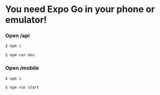# You need Expo Go in your phone or emulator!

### Open /api

```sh
$ npm i
```

```sh
$ npm run dev
```

### Open /mobile

```sh
$ npm i
```

```sh
$ npm run start
```